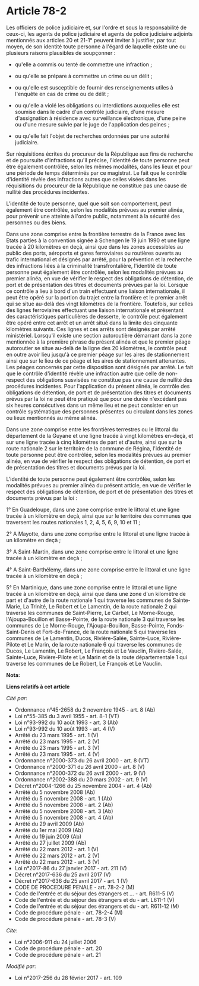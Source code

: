 # Article 78-2

Les officiers de police judiciaire et, sur l'ordre et sous la responsabilité de ceux-ci, les agents de police judiciaire et
agents de police judiciaire adjoints mentionnés aux articles 20 et 21-1° peuvent inviter à justifier, par tout moyen, de son
identité toute personne à l'égard de laquelle existe une ou plusieurs raisons plausibles de soupçonner :

- qu'elle a commis ou tenté de commettre une infraction ;

- ou qu'elle se prépare à commettre un crime ou un délit ;

- ou qu'elle est susceptible de fournir des renseignements utiles à l'enquête en cas de crime ou de délit ;

- ou qu'elle a violé les obligations ou interdictions auxquelles elle est soumise dans le cadre d'un contrôle judiciaire,
d'une mesure d'assignation à résidence avec surveillance électronique, d'une peine ou d'une mesure suivie par le juge de
l'application des peines ;

- ou qu'elle fait l'objet de recherches ordonnées par une autorité judiciaire. 

Sur réquisitions écrites du procureur de la République aux fins de recherche et de poursuite d'infractions qu'il précise,
l'identité de toute personne peut être également contrôlée, selon les mêmes modalités, dans les lieux et pour une période de
temps déterminés par ce magistrat. Le fait que le contrôle d'identité révèle des infractions autres que celles visées dans
les réquisitions du procureur de la République ne constitue pas une cause de nullité des procédures incidentes. 

L'identité de toute personne, quel que soit son comportement, peut également être contrôlée, selon les modalités prévues au
premier alinéa, pour prévenir une atteinte à l'ordre public, notamment à la sécurité des personnes ou des biens. 

Dans une zone comprise entre la frontière terrestre de la France avec les Etats parties à la convention signée à Schengen le
19 juin 1990 et une ligne tracée à 20 kilomètres en deçà, ainsi que dans les zones accessibles au public des ports, aéroports
et gares ferroviaires ou routières ouverts au trafic international et désignés par arrêté, pour la prévention et la recherche
des infractions liées à la criminalité transfrontalière, l'identité de toute personne peut également être contrôlée, selon
les modalités prévues au premier alinéa, en vue de vérifier le respect des obligations de détention, de port et de
présentation des titres et documents prévues par la loi. Lorsque ce contrôle a lieu à bord d'un train effectuant une liaison
internationale, il peut être opéré sur la portion du trajet entre la frontière et le premier arrêt qui se situe au-delà des
vingt kilomètres de la frontière. Toutefois, sur celles des lignes ferroviaires effectuant une liaison internationale et
présentant des caractéristiques particulières de desserte, le contrôle peut également être opéré entre cet arrêt et un arrêt
situé dans la limite des cinquante kilomètres suivants. Ces lignes et ces arrêts sont désignés par arrêté ministériel.
Lorsqu'il existe une section autoroutière démarrant dans la zone mentionnée à la première phrase du présent alinéa et que le
premier péage autoroutier se situe au-delà de la ligne des 20 kilomètres, le contrôle peut en outre avoir lieu jusqu'à ce
premier péage sur les aires de stationnement ainsi que sur le lieu de ce péage et les aires de stationnement attenantes. Les
péages concernés par cette disposition sont désignés par arrêté. Le fait que le contrôle d'identité révèle une infraction
autre que celle de non-respect des obligations susvisées ne constitue pas une cause de nullité des procédures incidentes.
Pour l'application du présent alinéa, le contrôle des obligations de détention, de port et de présentation des titres et
documents prévus par la loi ne peut être pratiqué que pour une durée n'excédant pas six heures consécutives dans un même lieu
et ne peut consister en un contrôle systématique des personnes présentes ou circulant dans les zones ou lieux mentionnés au
même alinéa. 

Dans une zone comprise entre les frontières terrestres ou le littoral du département de la Guyane et une ligne tracée à vingt
kilomètres en-deçà, et sur une ligne tracée à cinq kilomètres de part et d'autre, ainsi que sur la route nationale 2 sur le
territoire de la commune de Régina, l'identité de toute personne peut être contrôlée, selon les modalités prévues au premier
alinéa, en vue de vérifier le respect des obligations de détention, de port et de présentation des titres et documents prévus
par la loi. 

L'identité de toute personne peut également être contrôlée, selon les modalités prévues au premier alinéa du présent article,
en vue de vérifier le respect des obligations de détention, de port et de présentation des titres et documents prévus par la
loi : 

1° En Guadeloupe, dans une zone comprise entre le littoral et une ligne tracée à un kilomètre en deçà, ainsi que
sur le territoire des communes que traversent les routes nationales 1, 2, 4, 5, 6, 9, 10 et 11 ; 

2° A Mayotte, dans une zone comprise entre le littoral et une ligne tracée à un kilomètre en deçà ; 

3° A Saint-Martin, dans une zone comprise entre le littoral et une ligne tracée à un kilomètre en deçà ; 

4° A Saint-Barthélemy, dans une zone comprise entre le littoral et une ligne tracée à un kilomètre en deçà ; 

5° En Martinique, dans une zone comprise entre le littoral et une ligne tracée à un kilomètre en deçà, ainsi que dans une
zone d'un kilomètre de part et d'autre de la route nationale 1 qui traverse les communes de Sainte-Marie, La Trinité, Le
Robert et Le Lamentin, de la route nationale 2 qui traverse les communes de Saint-Pierre, Le Carbet, Le Morne-Rouge,
l'Ajoupa-Bouillon et Basse-Pointe, de la route nationale 3 qui traverse les communes de Le Morne-Rouge, l'Ajoupa-Bouillon,
Basse-Pointe, Fonds-Saint-Denis et Fort-de-France, de la route nationale 5 qui traverse les communes de Le Lamentin, Ducos,
Rivière-Salée, Sainte-Luce, Rivière-Pilote et Le Marin, de la route nationale 6 qui traverse les communes de Ducos, Le
Lamentin, Le Robert, Le François et Le Vauclin, Rivière-Salée, Sainte-Luce, Rivière-Pilote et Le Marin et de la route
départementale 1 qui traverse les communes de Le Robert, Le François et Le Vauclin.

**Nota:**



**Liens relatifs à cet article**

_Cité par_:

  - Ordonnance n°45-2658 du 2 novembre 1945 - art. 8 (Ab)
  - Loi n°55-385 du 3 avril 1955 - art. 8-1 (VT)
  - Loi n°93-992 du 10 août 1993 - art. 3 (Ab)
  - Loi n°93-992 du 10 août 1993 - art. 4 (V)
  - Arrêté du 23 mars 1995 - art. 1 (V)
  - Arrêté du 23 mars 1995 - art. 2 (V)
  - Arrêté du 23 mars 1995 - art. 3 (V)
  - Arrêté du 23 mars 1995 - art. 4 (V)
  - Ordonnance n°2000-373 du 26 avril 2000 - art. 8 (VT)
  - Ordonnance n°2000-371 du 26 avril 2000 - art. 8 (V)
  - Ordonnance n°2000-372 du 26 avril 2000 - art. 9 (V)
  - Ordonnance n°2002-388 du 20 mars 2002 - art. 9 (V)
  - Décret n°2004-1266 du 25 novembre 2004 - art. 4 (Ab)
  - Arrêté du 5 novembre 2008 (Ab)
  - Arrêté du 5 novembre 2008 - art. 1 (Ab)
  - Arrêté du 5 novembre 2008 - art. 2 (Ab)
  - Arrêté du 5 novembre 2008 - art. 3 (Ab)
  - Arrêté du 5 novembre 2008 - art. 4 (Ab)
  - Arrêté du 29 avril 2009 (Ab)
  - Arrêté du 1er mai 2009 (Ab)
  - Arrêté du 19 juin 2009 (Ab)
  - Arrêté du 27 juillet 2009 (Ab)
  - Arrêté du 22 mars 2012 - art. 1 (V)
  - Arrêté du 22 mars 2012 - art. 2 (V)
  - Arrêté du 22 mars 2012 - art. 3 (V)
  - Loi n°2017-86 du 27 janvier 2017 - art. 211 (V)
  - Décret n°2017-636 du 25 avril 2017 (V)
  - Décret n°2017-636 du 25 avril 2017 - art. 1 (V)
  - CODE DE PROCEDURE PENALE - art. 78-2-2 (M)
  - Code de l'entrée et du séjour des étrangers et ... - art. R611-5 (V)
  - Code de l'entrée et du séjour des étrangers et du  - art. L611-1 (V)
  - Code de l'entrée et du séjour des étrangers et du  - art. R611-12 (M)
  - Code de procédure pénale - art. 78-2-4 (M)
  - Code de procédure pénale - art. 78-3 (V)

_Cite_:

  - Loi n°2006-911 du 24 juillet 2006
  - Code de procédure pénale - art. 20
  - Code de procédure pénale - art. 21

_Modifié par_:

  - Loi n°2017-256 du 28 février 2017 - art. 109
